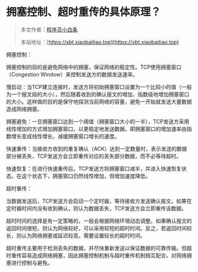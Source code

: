 # 拥塞控制、超时重传的具体原理？

> 本文作者：[程序员小白条](https://github.com/luoye6)
>
> 本站地址：[https://xbt.xiaobaitiao.top](https://xbt.xiaobaitiao.top)

拥塞控制：

拥塞控制的目的是避免网络中的拥塞，保证网络的稳定性。TCP使用拥塞窗口（Congestion Window）来控制发送方的数据发送速率。

慢启动：当TCP建立连接时，发送方将初始拥塞窗口设置为一个比较小的值（一般为一个报文段的大小），然后随着收到的确认报文的增加，指数级地增加拥塞窗口的大小。这样做的目的是保守地探测当前网络的容量，避免一开始就发送大量数据造成网络拥塞。

拥塞避免：一旦拥塞窗口达到一个阈值（拥塞窗口大小的一半），TCP发送方采用线性增加的方式增加拥塞窗口，以更稳定地发送数据。即拥塞窗口的增加速率由指数增长变成线性增长，减缓拥塞窗口增长的速度。

快速重传：当接收方收到的重复确认（ACK）达到一定数量时，表示发送的数据部分被丢失，TCP发送方会立即重传对应的丢失部分数据，而不必等待超时。

快速恢复：在进行快速重传后，TCP发送方将拥塞窗口减半，并进入快速恢复状态。在这个状态下，拥塞窗口仍然线性增加，但增加速度降低。

超时重传：

当数据发送后，TCP发送方会启动一个定时器，等待接收方发送确认报文。如果在定时器时间内没有收到确认，则认为数据丢失，TCP发送方会立即重传该数据。

超时时间的选择是有一定策略的，一般会根据网络环境动态调整。如果确认报文的返回时间很短，则认为网络较好，可以采用较短的超时时间。反之，若返回时间较长，则认为网络拥塞或延迟较高，需要设置较长的超时时间。

超时重传主要用于检测丢失的数据，并尽快重新发送以保证数据的可靠传输。但超时重传容易造成网络拥塞，因此拥塞控制机制与超时重传机制相互配合，对网络拥塞进行控制与避免。